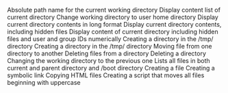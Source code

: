 Absolute path name for the current working directory
Display content list of current directory
Change working directory to user home directory
Display current directory contents in long format
Display current directory contents, including hidden files
Display content of current directory including hidden files and user and group IDs numerically
Creating a directory in the /tmp/ directory
Creating a directory in the /tmp/ directory
Moving file from one directory to another
Deleting files from a directory
Deleting a directory
Changing the working directory to the previous one
Lists all files in both current and parent directory and /boot directory
Creating a file
Creating a symbolic link
Copying HTML files
Creating a script that moves all files beginning with uppercase

